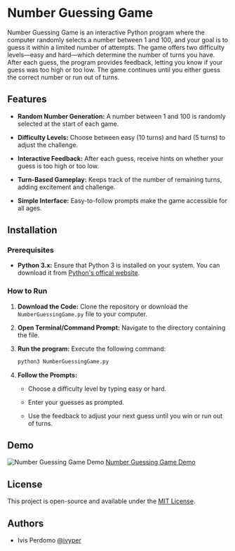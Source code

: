 
# Number Guessing Game
Number Guessing Game is an interactive Python program where the computer randomly selects a number between 1 and 100, and your goal is to guess it within a limited number of attempts. The game offers two difficulty levels—easy and hard—which determine the number of turns you have. After each guess, the program provides feedback, letting you know if your guess was too high or too low. The game continues until you either guess the correct number or run out of turns.

## Features

- **Random Number Generation:** A number between 1 and 100 is randomly selected at the start of each game.

- **Difficulty Levels:** Choose between easy (10 turns) and hard (5 turns) to adjust the challenge.

- **Interactive Feedback:** After each guess, receive hints on whether your guess is too high or too low.

- **Turn-Based Gameplay:** Keeps track of the number of remaining turns, adding excitement and challenge.

- **Simple Interface:** Easy-to-follow prompts make the game accessible for all ages.

## Installation

### Prerequisites

- **Python 3.x:** Ensure that Python 3 is installed on your system. You can download it from [Python's offical website](python.org).

### How to Run

1. **Download the Code:** Clone the repository or download the `NumberGuessingGame.py` file to your computer.

2. **Open Terminal/Command Prompt:** Navigate to the directory containing the file.

3. **Run the program:** Execute the following command:

    ```bash
    python3 NumberGuessingGame.py
    ```

4. **Follow the Prompts:**

   - Choose a difficulty level by typing easy or hard.

   - Enter your guesses as prompted.

   - Use the feedback to adjust your next guess until you win or run out of turns.




## Demo
![Number Guessing Game Demo](https://imgur.com/a/ap7CLRM)
[Number Guessing Game Demo](https://imgur.com/a/ap7CLRM)

## License

This project is open-source and available under the [MIT License](https://choosealicense.com/licenses/mit/).


## Authors

- Ivis Perdomo [@ivyper](https://www.github.com/ivyper)

